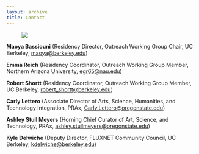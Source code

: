 ```yaml
---
layout: archive
title: Contact
---
```

<!-- Google tag (gtag.js) -->
<script async src="https://www.googletagmanager.com/gtag/js?id=G-BZ7FX1WQPT"></script>
<script>
  window.dataLayer = window.dataLayer || [];
  function gtag(){dataLayer.push(arguments);}
  gtag('js', new Date());

  gtag('config', 'G-BZ7FX1WQPT');
</script>
<figure>
  <img src="https://fluxnetair.github.io/images/headshots.png" class="center">
</figure>

**Maoya Bassiouni** (Residency Director, Outreach Working Group Chair, UC Berkeley, maoya@berkeley.edu)

**Emma Reich** (Residency Coordinator, Outreach Working Group Member, Northern Arizona University, egr65@nau.edu)

**Robert Shortt** (Residency Coordinator, Outreach Working Group Member, UC Berkeley, robert_shortt@berkeley.edu)

**Carly Lettero** (Associate Director of Arts, Science, Humanities, and Technology Integration, PRAx, Carly.Lettero@oregonstate.edu)

**Ashley Stull Meyers** (Horning Chief Curator of Art, Science, and Technology, PRAx, ashley.stullmeyers@oregonstate.edu)

**Kyle Delwiche** (Deputy Director, FLUXNET Community Council, UC Berkeley, kdelwiche@berkeley.edu)
